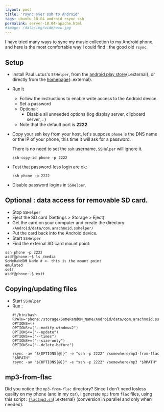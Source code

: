 ```yaml
---
layout: post
title: 'rsync over ssh to Android'
tags: ubuntu 18.04 android rsync ssh
permalink: server-18.04-apache.html
#image: /data/img/wide/www.jpg
---
```


I have tried many ways to sync my music collection to my Android phone, and here
is the most comfortable way I could find : the good old `rsync`.

## Setup
 - Install Paul Lutus's `SSHelper`, from the [android play store](){:.external},
   or directly from the [homepage](https://arachnoid.com/android/SSHelper/index.html){:.external}.
 - Run it
   - Follow the instructions to enable write access to the Android device.
   - Set a password
   - Optional:
     - Disable all unneeded options (log display server, clipboard server, ..)
   - Note that the default port is **2222**.
 - Copy your ssh key from your host, let's suppose `phone` is the DNS name or the
   IP of your phone, this time it will ask for a password.

   There is no need to set the `ssh` username, `SSHelper` will ignore it.
   ```
   ssh-copy-id phone -p 2222
   ```
 - Test that password-less login are ok:
    ```
    ssh phone -p 2222
    ```
 - Disable password logins in `SSHelper`.

## Optional : data access for removable SD card.
 - Stop `SSHelper`
 - Eject the SD card (Settings > Storage > Eject).
 - Get the card on your computer and create the directory `/Android/data/com.arachnoid.sshelper/`
 - Put the card back into the Android device.
 - Start `SSHelper`
 - Find the external SD card mount point:
```
ssh phone -p 2222
asdf@phone:~$ ls /media
SoMeRaNdOM_NaMe # <- this is the mount point
emulated
self
asdf@phone:~$ exit
```

## Copying/updating files
 - Start `SSHelper`
 - Run :
    ```
    #!/bin/bash
    RPATH="phone:/storage/SoMeRaNdOM_NaMe/Android/data/com.arachnoid.sshelper"
    OPTIONS=()
    OPTIONS+=("--modify-window=2")
    OPTIONS+=("--update")
    OPTIONS+=("--times")
    OPTIONS+=("--size-only")
    OPTIONS+=("--delete-before")

    rsync -av "${OPTIONS[@]}" -e "ssh -p 2222" /somewhere/mp3-from-flac "$RPATH"
    rsync -av "${OPTIONS[@]}" -e "ssh -p 2222" /somewhere/mp3 "$RPATH"
    ```

## mp3-from-flac
Did you notice the `mp3-from-flac` directory? Since I don't need losless
quality on my phone (and in my car), I generate `mp3` from `flac` files,
using this script : [`flac2mp3.sh`](https://github.com/RandomReaper/scripts/blob/master/flac2mp3/flac2mp3.sh){:.external} (conversion in parallel and only when needed).
